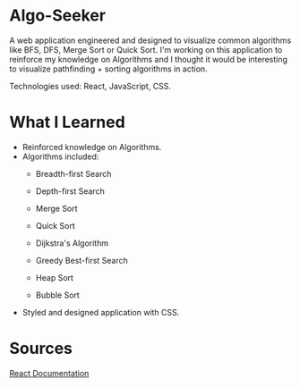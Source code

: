 # Algo-Seeker
<p>
A web application engineered and designed to visualize common algorithms like BFS, DFS, Merge Sort or Quick Sort. 
I'm working on this application to reinforce my knowledge on Algorithms and I thought it would be interesting to visualize pathfinding + sorting algorithms in action.   

Technologies used: React, JavaScript, CSS.
</p>

# What I Learned
<ul>
    <li>
    Reinforced knowledge on Algorithms.
    </li>
    <li>
    Algorithms included:
<p>

- Breadth-first Search

- Depth-first Search

- Merge Sort

- Quick Sort

- Dijkstra's Algorithm

- Greedy Best-first Search

- Heap Sort

- Bubble Sort

 </p>
    </li>
    <li>
    Styled and designed application with CSS.
    </li>
</ul>

<!-- # Demo -->

# Sources
<a href="https://reactjs.org/docs/getting-started.html"> React Documentation </a>
